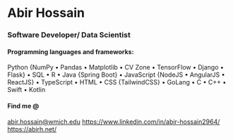 # Abir Hossain

### Software Developer/ Data Scientist



#### Programming languages and frameworks:
Python {NumPy • Pandas • Matplotlib • CV Zone • TensorFlow • Django • Flask} • SQL • R • Java {Spring Boot} • JavaScript {NodeJS • AngularJS • ReactJS} • TypeScript • HTML • CSS {TailwindCSS} • GoLang • C • C++ • Swift • Kotlin


                                                                                                                                        


#### Find me @
abir.hossain@wmich.edu 
https://www.linkedin.com/in/abir-hossain2964/
https://abirh.net/
